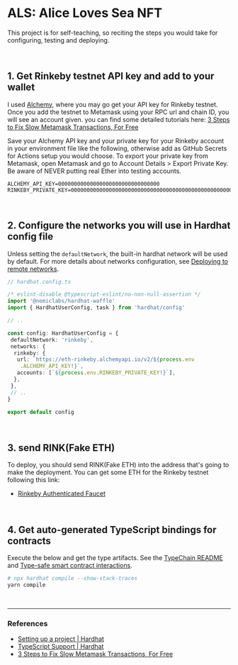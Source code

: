 # ALS: Alice Loves Sea NFT

This project is for self-teaching, so reciting the steps you would take for configuring, testing and deploying.

<br />

## 1. Get Rinkeby testnet API key and add to your wallet

I used [Alchemy](https://www.alchemy.com/), where you may go get your API key for Rinkeby testnet. Once you add the testnet to Metamask using your RPC url and chain ID, you will see an account given. you can find some detailed tutorials here: [3 Steps to Fix Slow Metamask Transactions, For Free](https://blog.alchemy.com/blog/supercharge-metamask)

Save your Alchemy API key and your private key for your Rinkeby account in your environment file like the following, otherwise add as GitHub Secrets for Actions setup you would choose. To export your private key from Metamask, open Metamask and go to Account Details > Export Private Key. Be aware of NEVER putting real Ether into testing accounts.

```
ALCHEMY_API_KEY=00000000000000000000000000000000
RINKEBY_PRIVATE_KEY=0000000000000000000000000000000000000000000000000000000000000000
```

<br />

## 2. Configure the networks you will use in Hardhat config file

Unless setting the `defaultNetwork`, the built-in hardhat network will be used by default. For more details about networks configuration, see [Deploying to remote networks](https://hardhat.org/tutorial/deploying-to-a-live-network.html#deploying-to-remote-networks).

```typescript
// hardhat.config.ts

/* eslint-disable @typescript-eslint/no-non-null-assertion */
import '@nomiclabs/hardhat-waffle'
import { HardhatUserConfig, task } from 'hardhat/config'

// ..

const config: HardhatUserConfig = {
 defaultNetwork: 'rinkeby',
 networks: {
  rinkeby: {
   url: `https://eth-rinkeby.alchemyapi.io/v2/${process.env
    .ALCHEMY_API_KEY!}`,
   accounts: [`${process.env.RINKEBY_PRIVATE_KEY!}`],
  },
 },
 // ..
}

export default config
```

<br />

## 3. send RINK(Fake ETH)

To deploy, you should send RINK(Fake ETH) into the address that's going to make the deployment. You can get some ETH for the Rinkeby testnet following this link:

- [Rinkeby Authenticated Faucet](https://faucet.rinkeby.io/)

<br />

## 4. Get auto-generated TypeScript bindings for contracts

Execute the below and get the type artifacts. See the [TypeChain README](https://github.com/dethcrypto/TypeChain/tree/master/packages/hardhat) and [Type-safe smart contract interactions](https://hardhat.org/guides/typescript.html#type-safe-smart-contract-interactions).

```zsh
# npx hardhat compile --show-stack-traces
yarn compile
```

<br />

---

### References

- [Setting up a project | Hardhat](https://hardhat.org/guides/project-setup.html)
- [TypeScript Support | Hardhat](https://hardhat.org/guides/typescript.html)
- [3 Steps to Fix Slow Metamask Transactions, For Free](https://blog.alchemy.com/blog/supercharge-metamask)
